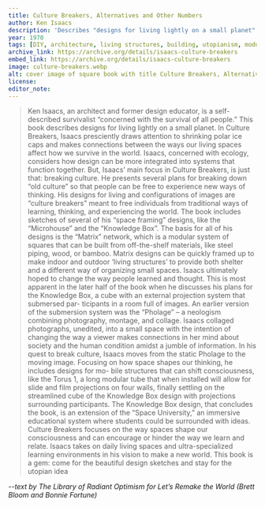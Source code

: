 ```yaml
---
title: Culture Breakers, Alternatives and Other Numbers
author: Ken Isaacs
description: 'Describes "designs for living lightly on a small planet"'
year: 1970
tags: [DIY, architecture, living structures, building, utopianism, modular homes, microhouse]
archive_link: https://archive.org/details/isaacs-culture-breakers
embed_link: https://archive.org/details/isaacs-culture-breakers
image: culture-breakers.webp
alt: cover image of square book with title Culture Breakers, Alternatives and Other Numbers in squared up lines
license: 
editor_note:
---
```


> Ken Isaacs, an architect and former design educator, is a self-described survivalist “concerned with the survival of all people.” This book describes designs for living lightly on a small planet. In Culture Breakers, Isaacs presciently draws attention to shrinking polar ice caps and makes connections between the ways our living spaces affect how we survive in the world. Isaacs, concerned with ecology, considers how design can be more integrated into systems that function together. But, Isaacs’ main focus in Culture Breakers, is just that: breaking culture. He presents several plans for breaking down “old culture” so that people can be free to experience new ways of thinking. His designs for living and configurations of images are “culture breakers” meant to free individuals from traditional ways of learning, thinking, and experiencing the world. The book includes sketches of several of his “space framing” designs, like the “Microhouse” and the “Knowledge Box”. The basis for all of his designs is the “Matrix” network, which is a modular system of squares that can be built from off-the-shelf materials, like steel piping, wood, or bamboo. Matrix designs can be quickly framed up to make indoor and outdoor ‘living structures’ to provide both shelter and a different way of organizing small spaces. Isaacs ultimately hoped to change the way people learned and thought. This is most apparent in the later half of the book when he discusses his plans for the Knowledge Box, a cube with an external projection system that submersed par- ticipants in a room full of images. An earlier version of the submersion system was the “Pholage” – a neologism combining photography, montage, and collage. Isaacs collaged photographs, unedited, into a small space with the intention of changing the way a viewer makes connections in her mind about society and the human condition amidst a jumble of information. In his quest to break culture, Isaacs moves from the static Pholage to the moving image. Focusing on how space shapes our thinking, he includes designs for mo- bile structures that can shift consciousness, like the Torus 1, a long modular tube that when installed will allow for slide and film projections on four walls, finally settling on the streamlined cube of the Knowledge Box design with projections surrounding participants. The Knowledge Box design, that concludes the book, is an extension of the “Space University,” an immersive educational system where students could be surrounded with ideas. Culture Breakers focuses on the way spaces shape our consciousness and can encourage or hinder the way we learn and relate. Isaacs takes on daily living spaces and ultra-specialized learning environments in his vision to make a new world. This book is a gem: come for the beautiful design sketches and stay for the utopian idea

*--text by The Library of Radiant Optimism for Let’s Remake the World (Brett Bloom and Bonnie Fortune)*
